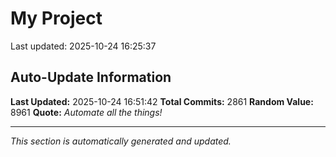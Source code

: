 # My Project


Last updated: 2025-10-24 16:25:37




















































































































































































































































































































































































































































































































































































































































































































































































































































































































































































































































































































































































































































































































































































































































































































































































































































































































































































































































































































































































































































































































































































































































































































































































































































































































































































































































































































































































































































































































































































































































































































































































































































































































































































## Auto-Update Information

**Last Updated:** 2025-10-24 16:51:42
**Total Commits:** 2861
**Random Value:** 8961
**Quote:** _Automate all the things!_

---
_This section is automatically generated and updated._